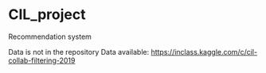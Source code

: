 # CIL_project

Recommendation system

Data is not in the repository
Data available: https://inclass.kaggle.com/c/cil-collab-filtering-2019

